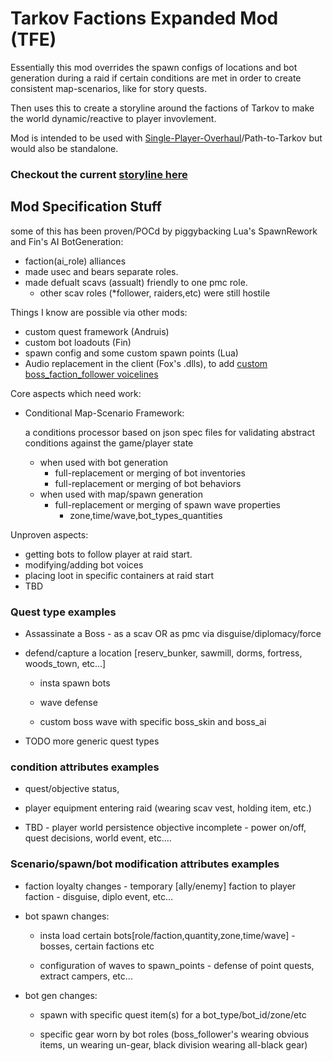 
# Tarkov Factions Expanded Mod (TFE)


Essentially this mod overrides the spawn configs of locations and bot generation during a raid if certain conditions are met in order to create consistent map-scenarios, like for story quests.

Then uses this to create a storyline around the factions of Tarkov to make the world dynamic/reactive to player invovlement.

Mod is intended to be used with [Single-Player-Overhaul](https://github.com/kobrakon/SPO_DEV)/Path-to-Tarkov but would also be standalone.

### Checkout the current [storyline here](storyline.md)

## Mod Specification Stuff 
some of this has been proven/POCd by piggybacking Lua's SpawnRework and Fin's AI BotGeneration:
-	faction(ai_role) alliances
- made usec and bears separate roles.
-  made defualt scavs (assualt) friendly to one pmc role.
    - other scav roles (*follower, raiders,etc) were still hostile

Things I know are possible via other mods:
- custom quest framework (Andruis)
- custom bot loadouts (Fin)
- spawn config and some custom spawn points (Lua)
- Audio replacement in the client (Fox's .dlls), to add [custom boss_faction_follower voicelines](Voicelines_script.md)

Core aspects which need work:
- Conditional Map-Scenario Framework:

  a conditions processor based on json spec files for validating abstract conditions against the game/player state
  - when used with bot generation
    - full-replacement or merging of bot inventories
    - full-replacement or merging of bot behaviors
  - when used with map/spawn generation
    - full-replacement or merging of spawn wave properties
      - zone,time/wave,bot_types_quantities


Unproven aspects:
- getting bots to follow player at raid start.
- modifying/adding bot voices
- placing loot in specific containers at raid start
- TBD


### Quest type examples

- Assassinate a Boss - as a scav OR as pmc via disguise/diplomacy/force

- defend/capture a location [reserv_bunker, sawmill, dorms, fortress, woods_town, etc...]

    - insta spawn bots

    - wave defense

    - custom boss wave with specific boss_skin and boss_ai

- TODO more generic quest types

### condition attributes examples

- quest/objective status,

- player equipment entering raid (wearing scav vest, holding item, etc.)

- TBD - player world persistence objective incomplete - power on/off, quest decisions, world event, etc....


###  Scenario/spawn/bot modification attributes examples

- faction loyalty changes - temporary [ally/enemy] faction to player faction - disguise, diplo event, etc...

- bot spawn changes:

    - insta load certain bots[role/faction,quantity,zone,time/wave] - bosses, certain factions etc

    - configuration of waves to spawn_points - defense of point quests, extract campers, etc...

- bot gen changes:

  - spawn with specific quest item(s) for a bot_type/bot_id/zone/etc

  - specific gear worn by bot roles (boss_follower's wearing obvious items, un wearing un-gear, black division wearing all-black gear)


